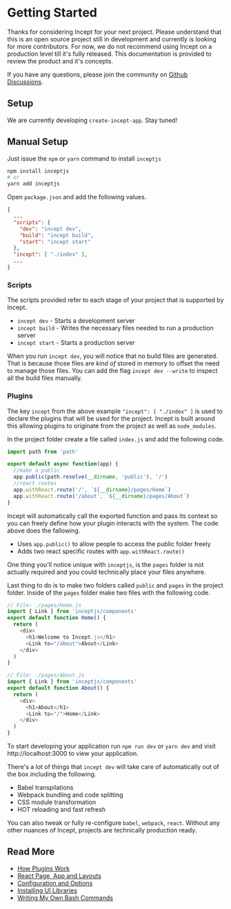 # Getting Started

Thanks for considering Incept for your next project. Please understand 
that this is an open source project still in development and currently 
is looking for more contributors. For now, we do not recommend using 
Incept on a production level till it's fully released. This 
documentation is provided to review the product and it's concepts.

If you have any questions, please join the community on 
[Github Discussions](https://github.com/inceptjs/incept.js/discussions).

## Setup

We are currently developing `create-incept-app`. Stay tuned!

## Manual Setup

Just issue the `npm` or `yarn` command to install `inceptjs`

```bash
npm install inceptjs
# or
yarn add inceptjs
```

Open `package.json` and add the following values.

```json
{
  ...
  "scripts": {
    "dev": "incept dev",
    "build": "incept build",
    "start": "incept start"
  },
  "incept": [ "./index" ],
  ...
}
```

### Scripts

The scripts provided refer to each stage of your project that is 
supported by Incept.

 - `incept dev` - Starts a development server
 - `incept build` - Writes the necessary files needed to run a production server
 - `incept start` - Starts a production server

When you run `incept dev`, you will notice that no build files are 
generated. That is because those files are *kind of* stored in memory
to offset the need to manage those files. You can add the flag 
`incept dev --write` to inspect all the build files manually.

### Plugins

The key `incept` from the above example `"incept": [ "./index" ]` is 
used to declare the plugins that will be used for the project. Incept is 
built around this allowing plugins to originate from the project as well 
as `node_modules`.

In the project folder create a file called `index.js` and add the 
following code.

```js
import path from 'path'

export default async function(app) {
  //make a public
  app.public(path.resolve(__dirname, 'public'), '/')
  //react routes
  app.withReact.route('/', `${__dirname}/pages/Home`)
  app.withReact.route('/about', `${__dirname}/pages/About`)
}
```

Incept will automatically call the exported function and pass its 
context so you can freely define how your plugin interacts with the 
system. The code above does the fallowing.

 - Uses `app.public()` to allow people to access the public folder freely
 - Adds two react specific routes with `app.withReact.route()`

One thing you'll notice unique with `inceptjs`, is the `pages` folder is 
not actually required and you could technically place your files 
anywhere. 

Last thing to do is to make two folders called `public` and `pages` in 
the project folder. Inside of the `pages` folder make two files with the
following code.

```js
// File: ./pages/Home.js
import { Link } from 'inceptjs/components'
export default function Home() {
  return (
    <div>
      <h1>Welcome to Incept.js</h1>
      <Link to="/about">About</Link>
    </div>
  )
}
```

```js
// File: ./pages/About.js
import { Link } from 'inceptjs/components'
export default function About() {
  return (
    <div>
      <h1>About</h1>
      <Link to="/">Home</Link>
    </div>
  )
}
```

To start developing your application run `npm run dev` or `yarn dev` and 
visit http://localhost:3000 to view your application.

There's a lot of things that `incept dev` will take care of automatically
out of the box including the following. 

 - Babel transpilations
 - Webpack bundling and code splitting
 - CSS module transformation
 - HOT reloading and fast refresh

You can also tweak or fully re-configure `babel`, `webpack`, `react`. 
Without any other nuances of Incept, projects are technically 
production ready.

## Read More

 - [How Plugins Work](./plugins.md)
 - [React Page, App and Layouts](./layouts.md)
 - [Configuration and Options](./config.md)
 - [Installing UI Libraries](./uilib.md)
 - [Writing My Own Bash Commands](./terminal.md)